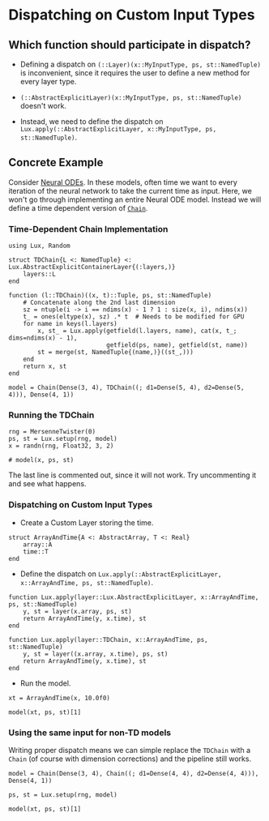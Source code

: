 # Dispatching on Custom Input Types

## Which function should participate in dispatch?

* Defining a dispatch on `(::Layer)(x::MyInputType, ps, st::NamedTuple)` is inconvenient, since it requires the user to define a new method for every layer type.

* `(::AbstractExplicitLayer)(x::MyInputType, ps, st::NamedTuple)` doesn't work.

* Instead, we need to define the dispatch on `Lux.apply(::AbstractExplicitLayer, x::MyInputType, ps, st::NamedTuple)`.

## Concrete Example

Consider [Neural ODEs](https://implicit-layers-tutorial.org/neural_odes/). In these models,
often time we want to every iteration of the neural network to take the current time as
input. Here, we won't go through implementing an entire Neural ODE model. Instead we will
define a time dependent version of [`Chain`](@ref).

### Time-Dependent Chain Implementation

```@example dispatch
using Lux, Random

struct TDChain{L <: NamedTuple} <: Lux.AbstractExplicitContainerLayer{(:layers,)}
    layers::L
end

function (l::TDChain)((x, t)::Tuple, ps, st::NamedTuple)
    # Concatenate along the 2nd last dimension
    sz = ntuple(i -> i == ndims(x) - 1 ? 1 : size(x, i), ndims(x))
    t_ = ones(eltype(x), sz) .* t  # Needs to be modified for GPU
    for name in keys(l.layers)
        x, st_ = Lux.apply(getfield(l.layers, name), cat(x, t_; dims=ndims(x) - 1),
                           getfield(ps, name), getfield(st, name))
        st = merge(st, NamedTuple{(name,)}((st_,)))
    end
    return x, st
end

model = Chain(Dense(3, 4), TDChain((; d1=Dense(5, 4), d2=Dense(5, 4))), Dense(4, 1))
```

### Running the TDChain

```@example dispatch
rng = MersenneTwister(0)
ps, st = Lux.setup(rng, model)
x = randn(rng, Float32, 3, 2)

# model(x, ps, st)
```

The last line is commented out, since it will not work. Try uncommenting it and see what
happens.

### Dispatching on Custom Input Types

* Create a Custom Layer storing the time.

```@example dispatch
struct ArrayAndTime{A <: AbstractArray, T <: Real}
    array::A
    time::T
end
```

* Define the dispatch on `Lux.apply(::AbstractExplicitLayer, x::ArrayAndTime, ps, st::NamedTuple)`.

```@example dispatch
function Lux.apply(layer::Lux.AbstractExplicitLayer, x::ArrayAndTime, ps, st::NamedTuple)
    y, st = layer(x.array, ps, st)
    return ArrayAndTime(y, x.time), st
end

function Lux.apply(layer::TDChain, x::ArrayAndTime, ps, st::NamedTuple)
    y, st = layer((x.array, x.time), ps, st)
    return ArrayAndTime(y, x.time), st
end
```

* Run the model.

```@example dispatch
xt = ArrayAndTime(x, 10.0f0)

model(xt, ps, st)[1]
```

### Using the same input for non-TD models

Writing proper dispatch means we can simple replace the `TDChain` with a `Chain` (of course
with dimension corrections) and the pipeline still works.

```@example dispatch
model = Chain(Dense(3, 4), Chain((; d1=Dense(4, 4), d2=Dense(4, 4))), Dense(4, 1))

ps, st = Lux.setup(rng, model)

model(xt, ps, st)[1]
```
